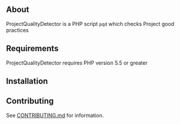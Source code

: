 About
-----

ProjectQualityDetector is a PHP script `pqd` which checks Project good practices

Requirements
------------

ProjectQualityDetector requires PHP version 5.5 or greater

Installation
------------



Contributing
-------------

See [CONTRIBUTING.md](CONTRIBUTING.md) for information.